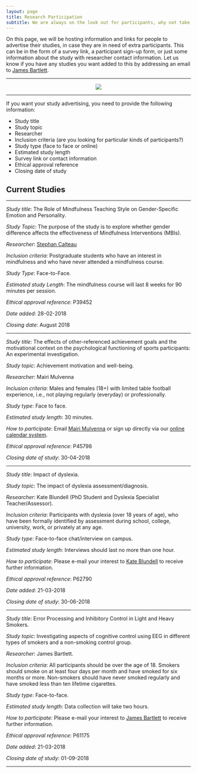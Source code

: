 ```yaml
---
layout: page
title: Research Participation
subtitle: We are always on the look out for participants, why not take part in one of your fellow post-grad's studies?
---
```


On this page, we will be hosting information and links for people to advertise their studies, in case they are in need of extra participants. This can be in the form of a survey link, a participant sign-up form, or just some information about the study with researcher contact information. Let us know if you have any studies you want added to this by addressing an email to [James Bartlett](mailto:cov.pgrnewsletter@gmail.com).

___
<center>
  <img src = "https://i.imgur.com/lESjpa3.png" />
</center>

___

If you want your study advertising, you need to provide the following information:
- Study title
- Study topic
- Researcher
- Inclusion criteria (are you looking for particular kinds of participants?)
- Study type (face to face or online)
- Estimated study length
- Survey link or contact information
- Ethical approval reference
- Closing date of study

## Current Studies

___


*Study title*: The Role of Mindfulness Teaching Style on Gender-Specific Emotion and Personality.

*Study Topic*: The purpose of the study is to explore whether gender difference affects the effectiveness of Mindfulness Interventions (MBIs).

*Researcher*: [Stephan Calteau](mailto:calteauj@uni.coventry.ac.uk)

*Inclusion criteria*: Postgraduate students who have an interest in mindfulness and who have never attended a mindfulness course.

*Study Type*: Face-to-Face.

*Estimated study Length*: The mindfulness course will last 8 weeks for 90 minutes per session.

*Ethical approval reference*: P39452

*Date added*: 28-02-2018

*Closing date*: August 2018

___

*Study title*: The effects of other-referenced achievement goals and the motivational context on the psychological functioning of sports participants: An experimental investigation.

*Study topic*: Achievement motivation and well-being.

*Researcher*: Mairi Mulvenna

*Inclusion criteria*: Males and females (18+) with limited table football experience, i.e., not playing regularly (everyday) or professionally.

*Study type*: Face to face.

*Estimated study length*: 30 minutes.

*How to participate*: Email [Mairi Mulvenna](mailto:mulvennm@uni.coventry.ac.uk) or sign up directly via our [online calendar system](http://www.supersaas.com/schedule/cupsy/tablefootballstudy).

*Ethical approval reference*: P45798

*Closing date of study*: 30-04-2018

___


*Study title*: Impact of dyslexia.

*Study topic*: The impact of dyslexia assessment/diagnosis.

*Researcher*: Kate Blundell (PhD Student and Dyslexia Specialist Teacher/Assessor).

*Inclusion criteria*: Participants with dyslexia (over 18 years of age), who have been formally identified by assessment during school, college, university, work, or privately at any age.

*Study type*: Face-to-face chat/interview on campus.

*Estimated study length*: Interviews should last no more than one hour.

*How to participate*:  Please e-mail your interest to [Kate Blundell](mailto:blundelk@uni.coventry.ac.uk) to receive further information.

*Ethical approval reference*: P62790

*Date added*: 21-03-2018

*Closing date of study*: 30-06-2018

___

*Study title*: Error Processing and Inhibitory Control in Light and Heavy Smokers.

*Study topic*: Investigating aspects of cognitive control using EEG in different types of smokers and a non-smoking control group.

*Researcher*: James Bartlett.

*Inclusion criteria*: All participants should be over the age of 18. Smokers should smoke on at least four days per month and have smoked for six months or more. Non-smokers should have never smoked regularly and have smoked less than ten lifetime cigarettes.

*Study type*: Face-to-face.

*Estimated study length*: Data collection will take two hours.

*How to participate*:  Please e-mail your interest to [James Bartlett](mailto:bartle16@uni.coventry.ac.uk) to receive further information.

*Ethical approval reference*: P61175

*Date added*: 21-03-2018

*Closing date of study*: 01-09-2018

___
